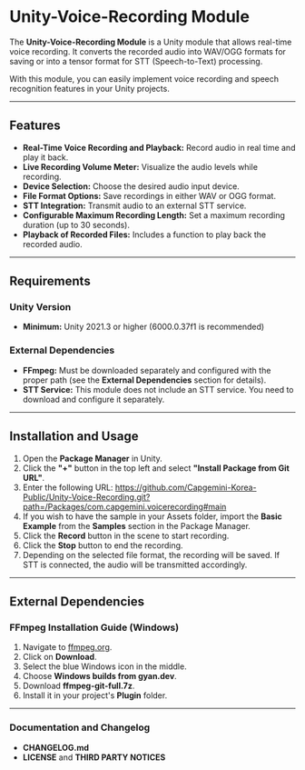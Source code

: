 # Unity-Voice-Recording Module

The **Unity-Voice-Recording Module** is a Unity module that allows real-time voice recording. It converts the recorded audio into WAV/OGG formats for saving or into a tensor format for STT (Speech-to-Text) processing.

With this module, you can easily implement voice recording and speech recognition features in your Unity projects.

---

## Features

- **Real-Time Voice Recording and Playback:** Record audio in real time and play it back.
- **Live Recording Volume Meter:** Visualize the audio levels while recording.
- **Device Selection:** Choose the desired audio input device.
- **File Format Options:** Save recordings in either WAV or OGG format.
- **STT Integration:** Transmit audio to an external STT service.
- **Configurable Maximum Recording Length:** Set a maximum recording duration (up to 30 seconds).
- **Playback of Recorded Files:** Includes a function to play back the recorded audio.

---

## Requirements

### Unity Version
- **Minimum:** Unity 2021.3 or higher (6000.0.37f1 is recommended)

### External Dependencies
- **FFmpeg:** Must be downloaded separately and configured with the proper path (see the **External Dependencies** section for details).
- **STT Service:** This module does not include an STT service. You need to download and configure it separately.

---

## Installation and Usage

1. Open the **Package Manager** in Unity.
2. Click the **"+"** button in the top left and select **"Install Package from Git URL"**.
3. Enter the following URL: https://github.com/Capgemini-Korea-Public/Unity-Voice-Recording.git?path=/Packages/com.capgemini.voicerecording#main
4. If you wish to have the sample in your Assets folder, import the **Basic Example** from the **Samples** section in the Package Manager.
5. Click the **Record** button in the scene to start recording.
6. Click the **Stop** button to end the recording.
7. Depending on the selected file format, the recording will be saved. If STT is connected, the audio will be transmitted accordingly.

---

## External Dependencies

### FFmpeg Installation Guide (Windows)

1. Navigate to [ffmpeg.org](https://ffmpeg.org/).
2. Click on **Download**.
3. Select the blue Windows icon in the middle.
4. Choose **Windows builds from gyan.dev**.
5. Download **ffmpeg-git-full.7z**.
6. Install it in your project's **Plugin** folder.

---

### Documentation and Changelog

- **CHANGELOG.md**
- **LICENSE** and **THIRD PARTY NOTICES**

